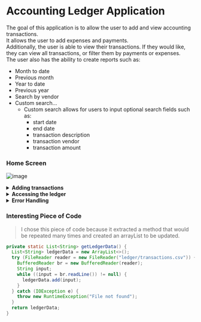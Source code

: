 # Accounting Ledger Application

The goal of this application is to allow the user to add and view accounting transactions.\
It allows the user to add expenses and payments.\
Additionally, the user is able to view their transactions. If they would like, they can view all transactions, or filter them by payments or expenses.\
The user also has the ability to create reports such as:
   *  Month to date
   *  Previous month
   *  Year to date
   *  Previous year
   *  Search by vendor
   *  Custom search...
       * Custom search allows for users to input optional search fields such as:
         * start date
         * end date
         * transaction description
         * transaction vendor
         * transaction amount

### Home Screen 

![image](https://github.com/sekwanaa/Accounting-Ledger-Application/assets/112197395/b7a52574-20a4-4414-a01f-c43f805069c2)

<details> 
  
  **<summary> Adding transactions </summary>**

### Adding Expenses

![image](https://github.com/sekwanaa/Accounting-Ledger-Application/assets/112197395/ff8cc083-8a21-4218-876c-804933f0cd8c)

### Adding Payments

![image](https://github.com/sekwanaa/Accounting-Ledger-Application/assets/112197395/21cf6fb3-1817-42a6-808b-0187be7d600e)

</details>

<details>

 **<summary> Accessing the ledger </summary>**
  
### Main Screen

![image](https://github.com/sekwanaa/Accounting-Ledger-Application/assets/112197395/b4c0f24a-a792-40af-983d-4c0f3cca475e)

### Showing All Entries

![image](https://github.com/sekwanaa/Accounting-Ledger-Application/assets/112197395/7dc15397-9eb9-453a-ad3b-2ba9fac5777d)

### Displaying Only Expenses

![image](https://github.com/sekwanaa/Accounting-Ledger-Application/assets/112197395/bcdf4ca0-dc7a-4071-9ca1-fcc19529d109)

### Displaying Only Payments

![image](https://github.com/sekwanaa/Accounting-Ledger-Application/assets/112197395/8f50fc1d-08cb-4f49-bee8-325cb5b31d4d)

### Custom Report Screen

![image](https://github.com/sekwanaa/Accounting-Ledger-Application/assets/112197395/338fe662-e99e-47c9-8af9-0cf319d90afe)

### Month to Date

![image](https://github.com/sekwanaa/Accounting-Ledger-Application/assets/112197395/cd1d34f1-d5cd-4a8f-bf57-be2cf0b70a2d)

### Previous Month

![image](https://github.com/sekwanaa/Accounting-Ledger-Application/assets/112197395/55110012-3f93-4bf6-8c9b-29ec82d34f40)

### Year to Date

![image](https://github.com/sekwanaa/Accounting-Ledger-Application/assets/112197395/e88a5769-e6d8-4397-9e9c-84360b0ebf66)

### Previous Year

![image](https://github.com/sekwanaa/Accounting-Ledger-Application/assets/112197395/e73aa50c-4a60-41e0-a864-93c205010aea)

### Search by Vendor

![image](https://github.com/sekwanaa/Accounting-Ledger-Application/assets/112197395/cd83343e-f84d-4e3f-af8c-b6893dfa77f0)

### Custom Search

![image](https://github.com/sekwanaa/Accounting-Ledger-Application/assets/112197395/91830bf4-cc79-42c1-8f7b-68bade55e3c1)

</details>

<details>

  **<summary> Error Handling </summary>**

![image](https://github.com/sekwanaa/Accounting-Ledger-Application/assets/112197395/9a89b107-a713-45a2-90cc-e4e67e453e7b)

![image](https://github.com/sekwanaa/Accounting-Ledger-Application/assets/112197395/d3d68b08-2d42-444c-ac72-0d14df8c7210)

![image](https://github.com/sekwanaa/Accounting-Ledger-Application/assets/112197395/a270d3fa-d281-404c-9963-61228579a885)

  
</details>

### Interesting Piece of Code

> I chose this piece of code because it extracted a method that would be repeated many times and created an arrayList to be updated.

``` java
private static List<String> getLedgerData() {
  List<String> ledgerData = new ArrayList<>();
  try (FileReader reader = new FileReader("ledger/transactions.csv")) {
    BufferedReader br = new BufferedReader(reader);
    String input;
    while ((input = br.readLine()) != null) {
      ledgerData.add(input);
    }
  } catch (IOException e) {
    throw new RuntimeException("File not found");
  }
  return ledgerData;
}
```
